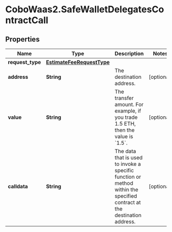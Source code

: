 # CoboWaas2.SafeWalletDelegatesContractCall

## Properties

Name | Type | Description | Notes
------------ | ------------- | ------------- | -------------
**request_type** | [**EstimateFeeRequestType**](EstimateFeeRequestType.md) |  | 
**address** | **String** | The destination address. | [optional] 
**value** | **String** | The transfer amount. For example, if you trade 1.5 ETH, then the value is &#x60;1.5&#x60;.  | [optional] 
**calldata** | **String** | The data that is used to invoke a specific function or method within the specified contract at the destination address.  | [optional] 


